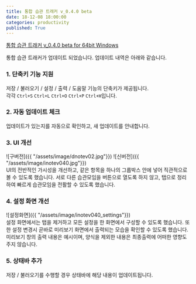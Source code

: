 ```yaml
---
title: 통합 습관 트래커 v_0.4.0 beta
date: 18-12-08 18:00:00
categories: productivity
published: True
---
```


[통합 습관 트래커 v_0.4.0 beta for 64bit Windows](https://github.com/pandavas89/habbit_logger/releases/download/v0.4.0-beta/integral_note.exe)

통합 습관 트래커가 업데이트 되었습니다. 업데이트 내역은 아래와 같습니다.

### 1. 단축키 기능 지원  
저장 / 불러오기 / 설정 / 출력 / 도움말 기능의 단축키가 제공됩니다.  
각각 ```Ctrl+S``` ```Ctrl+L``` ```Ctrl+O``` ```Ctrl+P``` ```Ctrl+H```입니다.

### 2. 자동 업데이트 체크  
업데이트가 있는지를 자동으로 확인하고, 새 업데이트를 안내합니다.

### 3. UI 개선  
![구버전]({{ "/assets/image/dnotev02.jpg"}})
![신버전]({{ "/assets/image/inotev040.jpg"}})  
UI의 전반적인 가시성을 개선하고, 같은 항목을 하나의 그룹박스 안에 넣어 직관적으로 볼 수 있도록 했습니다. 서로 다른 습관모임을 버튼으로 열도록 하지 않고, 탭으로 정리하여 빠르게 습관모임을 전활할 수 있도록 했습니다.

### 4. 설정 화면 개선
![설정화면]({{ "/assets/image/inotev040_settings"}})  
설정 화면에서는 탭을 제거하고 모든 설정을 한 화면에서 구성할 수 있도록 했습니다. 또한 설정 변경시 곧바로 미리보기 화면에서 출력되는 모습을 확인할 수 있도록 했습니다. 미리보기 창의 출력 내용은 예시이며, 양식을 제외한 내용은 최종출력에 어떠한 영향도 주지 않습니다.

### 5. 상태바 추가  
저장 / 불러오기를 수행할 경우 상태바에 해당 내용이 업데이트됩니다.
